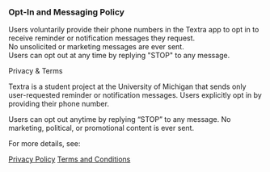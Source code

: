 ### Opt-In and Messaging Policy

Users voluntarily provide their phone numbers in the Textra app to opt in to receive reminder or notification messages they request.  
No unsolicited or marketing messages are ever sent.  
Users can opt out at any time by replying "STOP" to any message.

Privacy & Terms

Textra is a student project at the University of Michigan that sends only user-requested reminder or notification messages.
Users explicitly opt in by providing their phone number.

Users can opt out anytime by replying “STOP” to any message.
No marketing, political, or promotional content is ever sent.

For more details, see:

[Privacy Policy](https://svkislenkov.github.io/textra-app/privacy)
[Terms and Conditions](https://svkislenkov.github.io/textra-app/terms)
